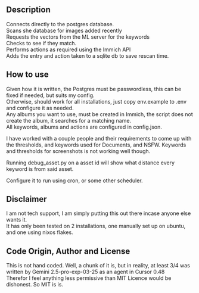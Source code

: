 ## Description   

Connects directly to the postgres database.  
Scans she database for images added recently   
Requests the vectors from the ML server for the keywords   
Checks to see if they match.   
Performs actions as required using the Immich API   
Adds the entry and action taken to a sqlite db to save rescan time.  



## How to use   

Given how it is written, the Postgres must be passwordless, this can be fixed if needed, but suits my config.    
Otherwise, should work for all installations, just copy env.example to .env and configure it as needed.  
Any albums you want to use, must be created in Immich, the script does not create the album, it searches for a matching name.   
All keywords, albums and actions are configured in config.json.   

I have worked with a couple people and their requirements to come up with the thresholds, and keywords used for Documents, and NSFW. 
Keywords and thresholds for screenshots is not working well though.  

Running debug_asset.py on a asset id will show what distance every keyword is from said asset.  

Configure it to run using cron, or some other scheduler.  


## Disclaimer   

I am not tech support, I am simply putting this out there incase anyone else wants it.   
It has only been tested on 2 installations, one manually set up on ubuntu, and one using nixos flakes.  


## Code Origin, Author and License 
This is not hand coded.  Well, a chunk of it is, but in reality, at least 3/4 was written by Gemini 2.5-pro-exp-03-25 as an agent in Cursor 0.48   
Therefor I feel anything less permissive than MIT Licence would be dishonest.   So MIT is is.
